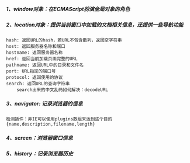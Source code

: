 ##### 1、window对象：在ECMAScript扮演全局对象的角色

##### 2、location对象：提供当前窗口中加载的文档相关信息，还提供一些导航功能
    
    hash: 返回URL的hash，若URL不包含散列，返回空字符串
    host: 返回服务器名称和端口
    hostname: 返回服务器名称
    href: 返回当前加载页面完整的URL
    pathname: 返回URL中的目录和文件名
    port: URL指定的端口号
    protocol: 返回使用的协议
    search: 返回URL的查询字符串
        search出来的中文乱码如何解决：decodeURL
    
##### 3、navigator: 记录浏览器的信息
    
    检测插件：非IE可以使用plugins数组来达到这个目的 {name,description,filename,length}
 
##### 4、screen：浏览器窗口信息

##### 5、history：记录浏览器历史  
 